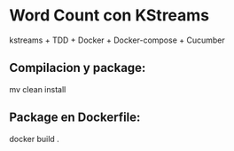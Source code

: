 # Word Count con KStreams
kstreams + TDD + Docker + Docker-compose + Cucumber


Compilacion y package:
----------------------
mv clean install

Package en Dockerfile:
----------------------
docker build .

